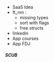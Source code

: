 - SaaS Idea
- ft_nm :
	- missing types
	- sort with flags
	- free structs
- linkedin
- App courses
- App FDJ


##### SCUB

